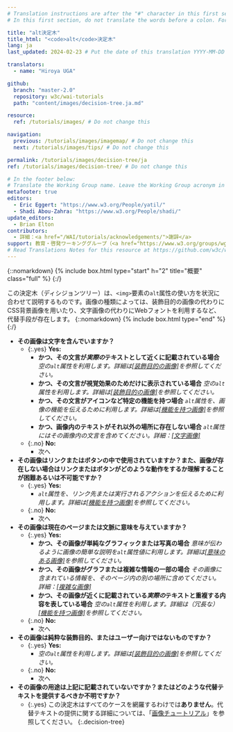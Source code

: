 ```yaml
---
# Translation instructions are after the "#" character in this first section. They are comments that do not show up in the web page. You do not need to translate the instructions after "#".
# In this first section, do not translate the words before a colon. For example, do not translate "title:". Do translate the text after "title:".

title: "alt決定木"
title_html: "<code>alt</code>決定木"
lang: ja
last_updated: 2024-02-23 # Put the date of this translation YYYY-MM-DD (with month in the middle)

translators:
  - name: "Hiroya UGA"

github:
  branch: "master-2.0"
  repository: w3c/wai-tutorials
  path: "content/images/decision-tree.ja.md"

resource:
  ref: /tutorials/images/ # Do not change this

navigation:
  previous: /tutorials/images/imagemap/ # Do not change this
  next: /tutorials/images/tips/ # Do not change this

permalink: /tutorials/images/decision-tree/ja
ref: /tutorials/images/decision-tree/ # Do not change this

# In the footer below:
# Translate the Working Group name. Leave the Working Group acronym in English.
metafooter: true
editors:
  - Eric Eggert: "https://www.w3.org/People/yatil/"
  - Shadi Abou-Zahra: "https://www.w3.org/People/shadi/"
update_editors:
  - Brian Elton
contributors:
  - 詳細：<a href="/WAI/tutorials/acknowledgements/">謝辞</a>
support: 教育・啓発ワーキンググループ（<a href="https://www.w3.org/groups/wg/eowg"><abbr title="Education and Outreach Working Group">EOWG</abbr></a>）によって開発されました。このプロジェクトは<a href="https://www.w3.org/WAI/ACT/">WAI-ACTプロジェクト</a>の支援を受けて開発され、<strong>欧州委員会<abbr title="Information Society Technologies">IST</abbr>プログラム</strong>の共同資金援助を受けています。
# Read Translations Notes for this resource at https://github.com/w3c/wai-tutorials#readme
---
```


{::nomarkdown}
{% include box.html type="start" h="2" title="概要" class="full" %}
{:/}

この決定木（ディシジョンツリー）は、`<img>`要素の`alt`属性の使い方を状況に合わせて説明するものです。画像の種類によっては、装飾目的の画像の代わりにCSS背景画像を用いたり、文字画像の代わりにWebフォントを利用するなど、代替手段が存在します。
{::nomarkdown}
{% include box.html type="end" %}
{:/}

- **その画像は文字を含んでいますか？**
  - {:.yes} **Yes:**
    - **かつ、その文言が*実際の*テキストとして近くに記載されている場合**
      _空の`alt`属性を利用します。詳細は[[装飾目的の画像]](/tutorials/images/decorative/)を参照してください。_
    - **かつ、その文言が視覚効果のためだけに表示されている場合**
      _空の`alt`属性を利用します。詳細は[[装飾目的の画像]](/tutorials/images/decorative/)を参照してください。_
    - **かつ、その文言がアイコンなど特定の機能を持つ場合**
      _`alt`属性を、画像の機能を伝えるために利用します。詳細は[[機能を持つ画像]](/tutorials/images/functional/)を参照してください。_
    - **かつ、画像内のテキストがそれ以外の場所に存在しない場合** _`alt`属性にはその画像内の文言を含めてください。詳細：[[文字画像]](/tutorials/images/textual/#styled-text-decorative-effect)_
  - {:.no} **No:**
    - 次へ
- **その画像はリンクまたはボタンの中で使用されていますか？また、画像が存在しない場合はリンクまたはボタンがどのような動作をするか理解することが困難あるいは不可能ですか？**
  - {:.yes} **Yes:**
    - _`alt`属性を、リンク先または実行されるアクションを伝えるために利用します。詳細は[[機能を持つ画像]](/tutorials/images/functional/)を参照してください。_
  - {:.no} **No:**
    - 次へ
- **その画像は現在のページまたは文脈に意味を与えていますか？**
  - {:.yes} **Yes:**
    - **かつ、その画像が単純なグラフィックまたは写真の場合**
      _意味が伝わるように画像の簡単な説明を`alt`属性値に利用します。詳細は[[意味のある画像]](/tutorials/images/informative/)を参照してください。_
    - **かつ、その画像がグラフまたは複雑な情報の一部の場合**
      _その画像に含まれている情報を、そのページ内の別の場所に含めてください。詳細：[[複雑な画像]](/tutorials/images/complex/)_
    - **かつ、その画像が近くに記載されている*実際の*テキストと重複する内容を表している場合**
      _空の`alt`属性を利用します。詳細は（冗長な）[[機能を持つ画像]](/tutorials/images/functional/#logo-image-within-link-text)を参照してください。_
  - {:.no} **No:**
    - 次へ
- **その画像は純粋な装飾目的、またはユーザー向けではないものですか？**
  - {:.yes} **Yes:**
    - _空の`alt`属性を利用します。詳細は[[装飾目的の画像]](/tutorials/images/decorative/)を参照してください。_
  - {:.no} **No:**
    - 次へ
- **その画像の用途は上記に記載されていないですか？またはどのような代替テキストを提供するべきか不明ですか？**
  - {:.yes} この決定木はすべてのケースを網羅するわけでは**ありません**。代替テキストの提供に関する詳細については、「[画像チュートリアル](/tutorials/images/)」を参照してください。
{:.decision-tree}
